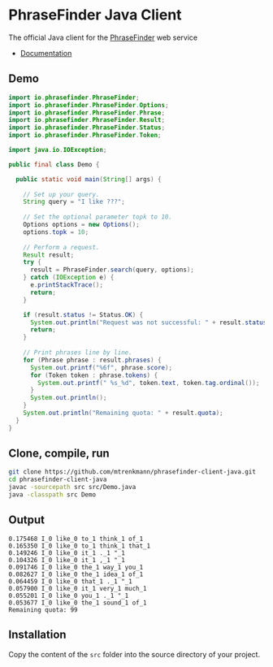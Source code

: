 # PhraseFinder Java Client

The official Java client for the [PhraseFinder](http://phrasefinder.io) web service

* [Documentation](https://mtrenkmann.github.io/phrasefinder-client-java/)

## Demo

```java
import io.phrasefinder.PhraseFinder;
import io.phrasefinder.PhraseFinder.Options;
import io.phrasefinder.PhraseFinder.Phrase;
import io.phrasefinder.PhraseFinder.Result;
import io.phrasefinder.PhraseFinder.Status;
import io.phrasefinder.PhraseFinder.Token;

import java.io.IOException;

public final class Demo {

  public static void main(String[] args) {
    
    // Set up your query.
    String query = "I like ???";
    
    // Set the optional parameter topk to 10.
    Options options = new Options();
    options.topk = 10;
    
    // Perform a request.
    Result result;
    try {
      result = PhraseFinder.search(query, options);
    } catch (IOException e) {
      e.printStackTrace();
      return;
    }

    if (result.status != Status.OK) {
      System.out.println("Request was not successful: " + result.status);
      return;
    }
    
    // Print phrases line by line.
    for (Phrase phrase : result.phrases) {
      System.out.printf("%6f", phrase.score);
      for (Token token : phrase.tokens) {
        System.out.printf(" %s_%d", token.text, token.tag.ordinal());
      }
      System.out.println();
    }
    System.out.println("Remaining quota: " + result.quota);
  }
}
```

## Clone, compile, run

```sh
git clone https://github.com/mtrenkmann/phrasefinder-client-java.git
cd phrasefinder-client-java
javac -sourcepath src src/Demo.java
java -classpath src Demo
```

## Output

```
0.175468 I_0 like_0 to_1 think_1 of_1
0.165350 I_0 like_0 to_1 think_1 that_1
0.149246 I_0 like_0 it_1 ._1 "_1
0.104326 I_0 like_0 it_1 ,_1 "_1
0.091746 I_0 like_0 the_1 way_1 you_1
0.082627 I_0 like_0 the_1 idea_1 of_1
0.064459 I_0 like_0 that_1 ._1 "_1
0.057900 I_0 like_0 it_1 very_1 much_1
0.055201 I_0 like_0 you_1 ._1 "_1
0.053677 I_0 like_0 the_1 sound_1 of_1
Remaining quota: 99
```

## Installation

Copy the content of the `src` folder into the source directory of your project.
